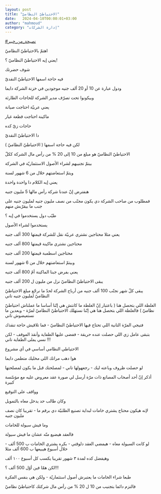 ```yaml
---
layout: post
title: "الاحتياطيّ النظاميّ"
date:   2024-04-10T00:00:01+03:00
author: "mahmoud"
category: "إدارة الشركات"
---
```



[<u>\#نصيحة\_من\_خبير</u>](https://www.facebook.com/hashtag/%D9%86%D8%B5%D9%8A%D8%AD%D8%A9_%D9%85%D9%86_%D8%AE%D8%A8%D9%8A%D8%B1?__eep__=6&__cft__%5b0%5d=AZXaYj2dxQ_yNSa9d2iq3k0RPbsx5FyIPT5es_eEIL-Oz3lWoXXc84BcQB-2IYe9jaknzz1_ukT1Y1Yt0jaSbhHQp6Tjn4VrVHxAd3J_vSEM1gOW-IUyzF6PW7IPq4XgXOZm6lAiPq6o5IdanuT8F7e8VAXrWK3lv100joYuJ2H21E8zC-853GNNkB77GdXRa3c&__tn__=*NK-R)




اهتمّ بالاحتياطيّ النظاميّ




يعني إيه الاحتياطيّ النظاميّ ؟!

شوف حضرتك

فيه حاجة اسمها الاحتياطيّ النقديّ

ودول عبارة عن 10 أو 20 ألف جنيه موجودين في خزنة الشركة
دايما

وبيكونوا تحت تصرّف مدير الشركة للحاجات الطارئة

يعني عربيّة احتاجت صيانة

ماكينة احتاجت قطعة غيار

حاجات زيّ كده

دا الاحتياطيّ النقديّ




لكن فيه حاجة اسمها ( الاحتياطيّ النظاميّ )




الاحتياطيّ النظاميّ هو مبلغ من 10 إلى 20 % من رأس مال
الشركة ككلّ

بيتمّ تجنيبهم لشراء الأصول الاستثماريّة في الشركة

ويتمّ استعاضتهم خلال من 6 شهور لسنة




يعني إيه الكلام دا واحدة واحدة




هنفترض إنّ عندنا شركة رأس مالها 5 مليون جنيه

فمطلوب من صاحب الشركة دي يكون مجنّب من نصف مليون جنيه
لمليون جنيه على جنب ما بيقرّبش منهم




طيّب دول يستخدموا في إيه ؟

يستخدموا لشراء الأصول

يعني مثلا محتاجين نشتري عربيّة نقل للشركة قيمتها 300 ألف
جنيه

محتاجين نشتري ماكينة قيمتها 800 ألف جنيه

محتاجين اسطمبة قيمتها 200 ألف جنيه




وبيتمّ استعاضتهم خلال من 6 شهور لسنة

يعني بفرض جبنا الماكينة أمّ 800 ألف جنيه

يبقى الاحتياطيّ النظاميّ نزل من مليون ل 200 ألف
جنيه

يبقى كلّ شهر نجنّب 100 ألف جنيه من أرباح الشركة لحدّ ما
نرجّع مبلغ الاحتياطيّ النظاميّ لمليون جنيه تاني




الغلطة اللي بتحصل هنا ( باعتبار إنّ الغلطة ما كانتش هي
إنّنا أساسا ما عملناش احتياطيّ نظاميّ ) فالغلطة اللي بتحصل هنا هي إنّنا
نستهلك الاحتياطيّ النظاميّ لمرّة - وبعدين ما نستعيضوش تاني




فتيجي المرّة التانية اللي تحتاج فيها الاحتياطيّ النظاميّ -
فما تلاقيش حاجة تنقذك




بتبقى عامل زي اللي حصلت عنده حريقة - ففضى عليها الطفاية
وأنقذ الموقف - لكن نسي يملى الطفاية تاني !!!




الاحتياطي النظامي أساسي في أي مشروع

هوا دهب مراتك اللي مخليك متطمن دايما

لو حصلت ظروف وباعته ليك - رجعهولها تاني - لمصلحتك قبل ما
يكون لمصلحتها




أذكر إنّ أحد أصحاب المصانع ذات مرّة أرسل لي صورة عقد معروض
عليه مع مؤسّسة كبيرة

وواقف على التوقيع

وكان طالب حد يدخل معاه بالتمويل

لإنه هيكون محتاج يشتري خامات لبداية تصنيع الطلبيّة دي
برقم ما - تقريبا كان نصف مليون جنيه

وما فيش سيولة للخامات

فالعقد هيضيع منّه عشان ما فيش سيولة




لو كانت السيولة معاه - هيمضي العقد دلوقتي - بكره يشتري
الخامات ب 500 ألف - خلال أسبوع هيبيعها ب 600 ألف مثلا

وهيفضل كده لمدة ٣ شهور تقريبا يكسب كل أسبوع ١٠٠
ألف

لكن همّا فين أوّل 500 ألف ؟!!!




طبعا شراء الخامات ما يعتبرش أصول استثماريّة - ولكن هي
بنفس الفكرة




فالتزم دائما بتجنيب من 10 ل 20 % من رأس مال شركتك
كاحتياطيّ نظاميّ
